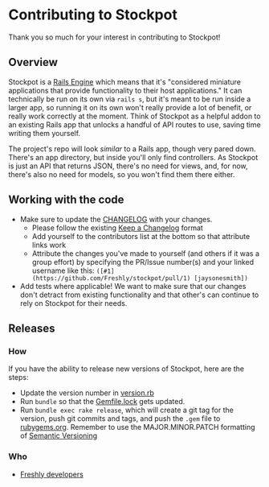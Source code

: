 # Contributing to Stockpot

Thank you so much for your interest in contributing to Stockpot!

## Overview

Stockpot is a [Rails Engine](https://guides.rubyonrails.org/engines.html) which means that it's "considered miniature applications that provide functionality to their host applications." It can technically be run on its own via `rails s`, but it's meant to be run inside a larger app, so running it on its own won't really provide a lot of benefit, or really work correctly at the moment. Think of Stockpot as a helpful addon to an existing Rails app that unlocks a handful of API routes to use, saving time writing them yourself.

The project's repo will look _similar_ to a Rails app, though very pared down. There's an app directory, but inside you'll only find controllers. As Stockpot is just an API that returns JSON, there's no need for views, and, for now, there's also no need for models, so you won't find them there either.

## Working with the code

- Make sure to update the [CHANGELOG](CHANGELOG.md) with your changes.
  - Please follow the existing [Keep a Changelog](https://keepachangelog.com/en/1.0.0/) format
  - Add yourself to the contributors list at the bottom so that attribute links work
  - Attribute the changes you've made to yourself (and others if it was a group effort) by specifying the PR/Issue number(s) and your linked username like this: `([#1](https://github.com/Freshly/stockpot/pull/1) [jaysonesmith])`
- Add tests where applicable! We want to make sure that our changes don't detract from existing functionality and that other's can continue to rely on Stockpot for their needs.

## Releases

### How

If you have the ability to release new versions of Stockpot, here are the steps:

- Update the version number in [version.rb](./lib/stockpot/version.rb)
- Run `bundle` so that the [Gemfile.lock](Gemfile.lock) gets updated.
- Run `bundle exec rake release`, which will create a git tag for the version, push git commits and tags, and push the `.gem` file to [rubygems.org](https://rubygems.org). Remember to use the MAJOR.MINOR.PATCH formatting of [Semantic Versioning](https://semver.org/)

### Who

- [Freshly developers](https://github.com/Freshly/)
